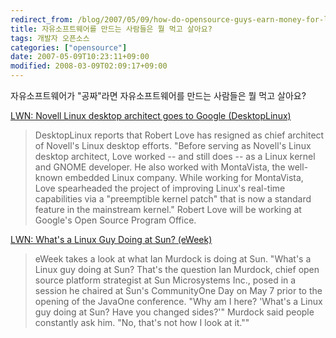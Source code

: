 ```yaml
---
redirect_from: /blog/2007/05/09/how-do-opensource-guys-earn-money-for-life/
title: 자유소프트웨어를 만드는 사람들은 뭘 먹고 살아요?
tags: 개발자 오픈소스
categories: ["opensource"]
date: 2007-05-09T10:23:11+09:00
modified: 2008-03-09T02:09:17+09:00
---
```

자유소프트웨어가 "공짜"라면 자유소프트웨어를 만드는 사람들은 뭘 먹고 살아요?

[LWN: Novell Linux desktop architect goes to Google (DesktopLinux)](http://lwn.net/Articles/233473/)

> DesktopLinux reports that Robert Love has resigned as chief architect of Novell's Linux desktop efforts. "Before serving as Novell's Linux desktop architect, Love worked -- and still does -- as a Linux kernel and GNOME developer. He also worked with MontaVista, the well-known embedded Linux company. While working for MontaVista, Love spearheaded the project of improving Linux's real-time capabilities via a "preemptible kernel patch" that is now a standard feature in the mainstream kernel." Robert Love will be working at Google's Open Source Program Office.

[LWN: What's a Linux Guy Doing at Sun? (eWeek)](http://lwn.net/Articles/233485/rss)

> eWeek takes a look at what Ian Murdock is doing at Sun. "What's a Linux guy doing at Sun? That's the question Ian Murdock, chief open source platform strategist at Sun Microsystems Inc., posed in a session he chaired at Sun's CommunityOne Day on May 7 prior to the opening of the JavaOne conference. "Why am I here? 'What's a Linux guy doing at Sun? Have you changed sides?'" Murdock said people constantly ask him. "No, that's not how I look at it.""
